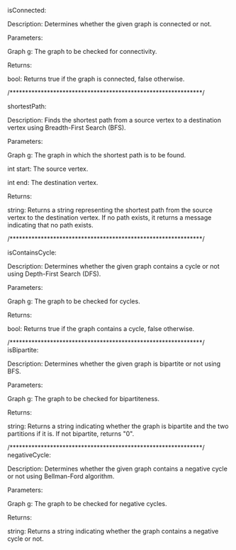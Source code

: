 
isConnected:

Description: Determines whether the given graph is connected or not.

Parameters:

Graph g: The graph to be checked for connectivity.

Returns:

bool: Returns true if the graph is connected, false otherwise.

/**************************************************************/

shortestPath:

Description: Finds the shortest path from a source vertex to a destination vertex using Breadth-First Search (BFS).

Parameters:

Graph g: The graph in which the shortest path is to be found.

int start: The source vertex.

int end: The destination vertex.

Returns:

string: Returns a string representing the shortest path from the source vertex to the destination vertex. If no path exists, it returns a message indicating that no path exists.

/**************************************************************/

isContainsCycle:

Description: Determines whether the given graph contains a cycle or not using Depth-First Search (DFS).

Parameters:

Graph g: The graph to be checked for cycles.

Returns:

bool: Returns true if the graph contains a cycle, false otherwise.

/**************************************************************/
isBipartite:

Description: Determines whether the given graph is bipartite or not using BFS.

Parameters:

Graph g: The graph to be checked for bipartiteness.

Returns:

string: Returns a string indicating whether the graph is bipartite and the two partitions if it is. If not bipartite, returns "0".

/**************************************************************/
negativeCycle:

Description: Determines whether the given graph contains a negative cycle or not using Bellman-Ford algorithm.

Parameters:

Graph g: The graph to be checked for negative cycles.

Returns:

string: Returns a string indicating whether the graph contains a negative cycle or not.
